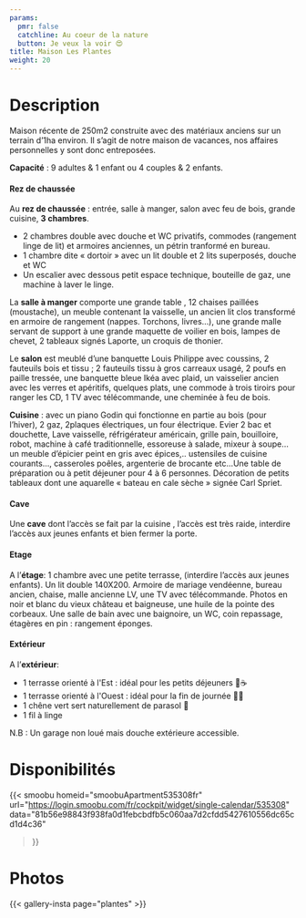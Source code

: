 ```yaml
---
params:
  pmr: false
  catchline: Au coeur de la nature
  button: Je veux la voir 😍
title: Maison Les Plantes
weight: 20
---
```


# Description

Maison récente de 250m2 construite avec des matériaux anciens sur un terrain d’1ha environ. Il s’agit de notre maison de vacances, nos affaires personnelles y sont donc entreposées.

**Capacité** : 9 adultes & 1 enfant ou 4 couples & 2 enfants. <!--more-->

#### Rez de chaussée
Au **rez de chaussée** : entrée, salle à manger, salon avec feu de bois, grande cuisine, **3 chambres**.

- 2 chambres double avec douche et WC privatifs, commodes (rangement linge de lit) et armoires anciennes, un pétrin tranformé en bureau.
- 1 chambre dite « dortoir » avec un lit double et 2 lits superposés, douche et WC
- Un escalier avec dessous petit espace technique, bouteille de gaz, une machine à laver le linge.

La **salle à manger** comporte une grande table , 12 chaises paillées (moustache), un meuble contenant la vaisselle, un ancien lit clos transformé en armoire de rangement (nappes. Torchons, livres…), une grande malle servant de support à une grande maquette de voilier en bois, lampes de chevet, 2 tableaux signés Laporte, un croquis de thonier.

Le **salon** est meublé d’une banquette Louis Philippe avec coussins, 2 fauteuils bois et tissu ; 2 fauteuils tissu à gros carreaux usagé, 2 poufs en paille tressée, une banquette bleue Ikéa avec plaid, un vaisselier ancien avec les verres et apéritifs, quelques plats, une commode à trois tiroirs pour ranger les CD, 1 TV avec télécommande, une cheminée à feu de bois.

**Cuisine** : avec un piano Godin qui fonctionne en partie au bois (pour l’hiver), 2 gaz, 2plaques électriques, un four électrique. Evier 2 bac et douchette, Lave vaisselle, réfrigérateur américain, grille pain, bouilloire, robot, machine à café traditionnelle, essoreuse à salade, mixeur à soupe…un meuble d’épicier peint en gris avec épices,.. ustensiles de cuisine courants…, casseroles poêles, argenterie de brocante etc…Une table de préparation ou à petit déjeuner pour 4 à 6 personnes. Décoration de petits tableaux dont une aquarelle « bateau en cale sèche » signée Carl Spriet.

#### Cave
Une **cave** dont l’accès se fait par la cuisine , l’accès est très raide, interdire l’accès aux jeunes enfants et bien fermer la porte.


#### Etage
A l’**étage**: 1 chambre avec une petite terrasse, (interdire l’accès aux jeunes enfants). Un lit double 140X200. Armoire de mariage vendéenne, bureau ancien, chaise, malle ancienne LV, une TV avec télécommande. Photos en noir et blanc du vieux château et baigneuse, une huile de la pointe des corbeaux. Une salle de bain avec une baignoire, un WC, coin repassage, étagères en pin : rangement éponges.

#### Extérieur
A l’**extérieur**:
- 1 terrasse orienté à l'Est : idéal pour les petits déjeuners 🥖☕️
- 1 terrasse orienté à l'Ouest : idéal pour la fin de journée 🍻🥂
- 1 chêne vert sert naturellement de parasol 🌳
- 1 fil à linge

N.B : Un garage non loué mais douche extérieure accessible.

# Disponibilités

{{< smoobu 
homeid="smoobuApartment535308fr" 
url="https://login.smoobu.com/fr/cockpit/widget/single-calendar/535308"
data="81b56e98843f938fa0d1febcbdfb5c060aa7d2cfdd5427610556dc65cd1d4c36"
>}}

# Photos

{{< gallery-insta page="plantes" >}}